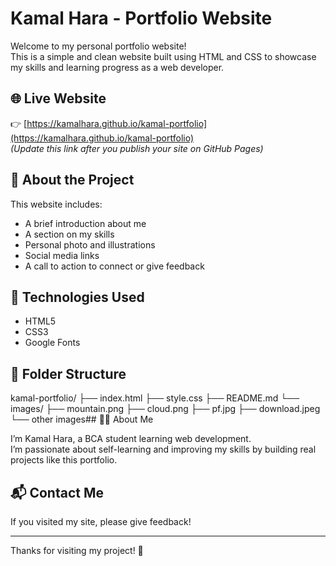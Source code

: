 # Kamal Hara - Portfolio Website

Welcome to my personal portfolio website!  
This is a simple and clean website built using HTML and CSS to showcase my skills and learning progress as a web developer.

## 🌐 Live Website

👉 [https://kamalhara.github.io/kamal-portfolio](https://kamalhara.github.io/kamal-portfolio)  
*(Update this link after you publish your site on GitHub Pages)*

## 📌 About the Project

This website includes:
- A brief introduction about me
- A section on my skills
- Personal photo and illustrations
- Social media links
- A call to action to connect or give feedback

## 🧰 Technologies Used

- HTML5
- CSS3
- Google Fonts

## 📁 Folder Structure
kamal-portfolio/
├── index.html
├── style.css
├── README.md
└── images/
├── mountain.png
├── cloud.png
├── pf.jpg
├── download.jpeg
└── other images## 👨‍💻 About Me

I’m Kamal Hara, a BCA student learning web development.  
I’m passionate about self-learning and improving my skills by building real projects like this portfolio.

## 📬 Contact Me

If you visited my site, please give feedback!

---

Thanks for visiting my project! 🙌